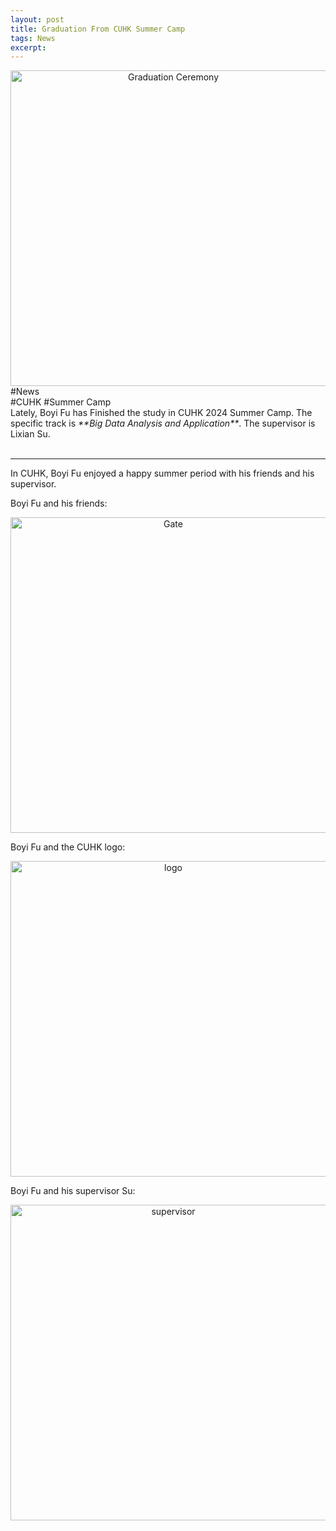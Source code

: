```yaml
---
layout: post
title: Graduation From CUHK Summer Camp
tags: News
excerpt: 
---
```


<div align="center">
  <img src="{{ site.baseurl }}/images/FunBlog/groupphoto.JPG" alt="Graduation Ceremony" height="505"/>
</div>
<div class="tooltip-container-lightblue">
  <span class="text-lightblue">#News</span>
</div><div class="tooltip-container-red"><span class="text-red">#CUHK</span> <span class="text-red">#Summer Camp</span> </div>
Lately, Boyi Fu has Finished the study in CUHK 2024 Summer Camp. The specific track is <i>**Big Data Analysis and Application**</i>. The supervisor is Lixian Su. <br/>
<br/>

---

In CUHK, Boyi Fu enjoyed a happy summer period with his friends and his supervisor.<br/>

Boyi Fu and his friends:
<div align="center">
  <img src="{{ site.baseurl }}/images/FunBlog/groupphoto2.jpg" alt="Gate" height="505"/>
</div>

Boyi Fu and the CUHK logo:
<div align="center">
  <img src="{{ site.baseurl }}/images/FunBlog/singleCUHK.jpg" alt="logo" height="505"/>
</div>

Boyi Fu and his supervisor Su:
<div align="center">
  <img src="{{ site.baseurl }}/images/FunBlog/Supervisor.jpg" alt="supervisor" height="505"/>
</div>
